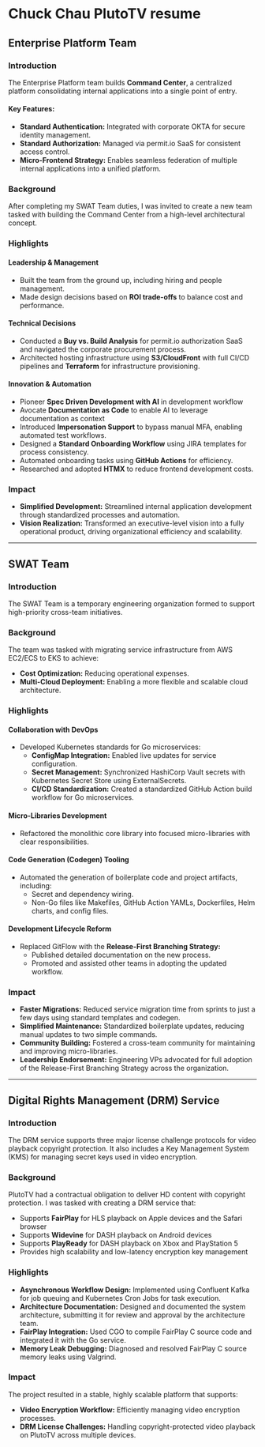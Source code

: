 # Chuck Chau PlutoTV resume

## Enterprise Platform Team  

### Introduction  
The Enterprise Platform team builds **Command Center**, a centralized platform consolidating internal applications into a single point of entry.  

#### Key Features:  
- **Standard Authentication:** Integrated with corporate OKTA for secure identity management.  
- **Standard Authorization:** Managed via permit.io SaaS for consistent access control.  
- **Micro-Frontend Strategy:** Enables seamless federation of multiple internal applications into a unified platform.  

### Background  
After completing my SWAT Team duties, I was invited to create a new team tasked with building the Command Center from a high-level architectural concept.  

### Highlights  

#### **Leadership & Management**  
- Built the team from the ground up, including hiring and people management.  
- Made design decisions based on **ROI trade-offs** to balance cost and performance.  

#### **Technical Decisions**  
- Conducted a **Buy vs. Build Analysis** for permit.io authorization SaaS and navigated the corporate procurement process.  
- Architected hosting infrastructure using **S3/CloudFront** with full CI/CD pipelines and **Terraform** for infrastructure provisioning.  

#### **Innovation & Automation**  
- Pioneer **Spec Driven Development with AI** in development workflow
- Avocate **Documentation as Code** to enable AI to leverage documentation as context
- Introduced **Impersonation Support** to bypass manual MFA, enabling automated test workflows.  
- Designed a **Standard Onboarding Workflow** using JIRA templates for process consistency.  
- Automated onboarding tasks using **GitHub Actions** for efficiency.  
- Researched and adopted **HTMX** to reduce frontend development costs.  

### Impact  
- **Simplified Development:** Streamlined internal application development through standardized processes and automation.  
- **Vision Realization:** Transformed an executive-level vision into a fully operational product, driving organizational efficiency and scalability.

---
## SWAT Team  

### Introduction  
The SWAT Team is a temporary engineering organization formed to support high-priority cross-team initiatives.  

### Background  
The team was tasked with migrating service infrastructure from AWS EC2/ECS to EKS to achieve:  
- **Cost Optimization:** Reducing operational expenses.  
- **Multi-Cloud Deployment:** Enabling a more flexible and scalable cloud architecture.  

### Highlights  

#### **Collaboration with DevOps**  
- Developed Kubernetes standards for Go microservices:  
  - **ConfigMap Integration:** Enabled live updates for service configuration.  
  - **Secret Management:** Synchronized HashiCorp Vault secrets with Kubernetes Secret Store using ExternalSecrets.  
  - **CI/CD Standardization:** Created a standardized GitHub Action build workflow for Go microservices.  

#### **Micro-Libraries Development**  
- Refactored the monolithic core library into focused micro-libraries with clear responsibilities.  

#### **Code Generation (Codegen) Tooling**  
- Automated the generation of boilerplate code and project artifacts, including:  
  - Secret and dependency wiring.  
  - Non-Go files like Makefiles, GitHub Action YAMLs, Dockerfiles, Helm charts, and config files.  

#### **Development Lifecycle Reform**  
- Replaced GitFlow with the **Release-First Branching Strategy:**  
  - Published detailed documentation on the new process.  
  - Promoted and assisted other teams in adopting the updated workflow.  

### Impact  
- **Faster Migrations:** Reduced service migration time from sprints to just a few days using standard templates and codegen.  
- **Simplified Maintenance:** Standardized boilerplate updates, reducing manual updates to two simple commands.  
- **Community Building:** Fostered a cross-team community for maintaining and improving micro-libraries.  
- **Leadership Endorsement:** Engineering VPs advocated for full adoption of the Release-First Branching Strategy across the organization.

---
## Digital Rights Management (DRM) Service  

### Introduction  
The DRM service supports three major license challenge protocols for video playback copyright protection. It also includes a Key Management System (KMS) for managing secret keys used in video encryption.  

### Background  
PlutoTV had a contractual obligation to deliver HD content with copyright protection. I was tasked with creating a DRM service that:  
- Supports **FairPlay** for HLS playback on Apple devices and the Safari browser  
- Supports **Widevine** for DASH playback on Android devices  
- Supports **PlayReady** for DASH playback on Xbox and PlayStation 5  
- Provides high scalability and low-latency encryption key management  

### Highlights  
- **Asynchronous Workflow Design:** Implemented using Confluent Kafka for job queuing and Kubernetes Cron Jobs for task execution.  
- **Architecture Documentation:** Designed and documented the system architecture, submitting it for review and approval by the architecture team.  
- **FairPlay Integration:** Used CGO to compile FairPlay C source code and integrated it with the Go service.  
- **Memory Leak Debugging:** Diagnosed and resolved FairPlay C source memory leaks using Valgrind.  

### Impact  
The project resulted in a stable, highly scalable platform that supports:  
- **Video Encryption Workflow:** Efficiently managing video encryption processes.  
- **DRM License Challenges:** Handling copyright-protected video playback on PlutoTV across multiple devices.

